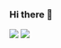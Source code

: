 ### Hi there 👋

[![](https://img.shields.io/badge/day%20📅-17-blue)](https://adventofcode.com/)
[![](https://img.shields.io/badge/stars%20⭐-19-yellow)](https://adventofcode.com/)
